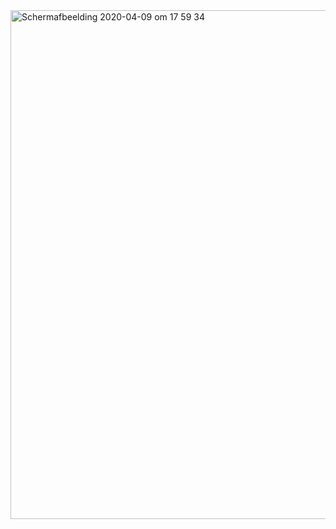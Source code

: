 <img width="814" alt="Schermafbeelding 2020-04-09 om 17 59 34" src="https://user-images.githubusercontent.com/17474099/78915258-ef2d7d00-7a8b-11ea-887b-42ba20840e79.png">
